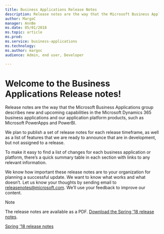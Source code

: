 ```yaml
---
title: Business Applications Release Notes
description: Release notes are the way that the Microsoft Business Applications group describes new and upcoming capabilities in the Microsoft Dynamics 365 business applications and our application platform products, such as Microsoft PowerApps and PowerBI.
author: MargoC
manager: AnnBe
ms.date: 05/01/2018
ms.topic: article
ms.prod: 
ms.service: business-applications
ms.technology: 
ms.author: margoc
audience: Admin, end user, Developer

---
```


# Welcome to the Business Applications Release notes!

Release notes are the way that the Microsoft Business Applications group describes new and upcoming capabilities in the Microsoft Dynamics 365 business applications and our application platform products, such as Microsoft PowerApps and PowerBI.

We plan to publish a set of release notes for each release timeframe, as well as a list of features that we are ready to announce that are in development, but not assigned to a release. 

To make it easy to find a list of changes for each business application or platform, there’s a quick summary table in each section with links to any relevant information. 

We know how important these release notes are to your organization for planning a successful update. We want to know what works and what doesn’t. Let us know your thoughts by sending email to [releasenotes@microsoft.com](mailto:releasenotes@microsoft.com). We’ll use your feedback to improve our content.

> [!NOTE]
> The release notes are available as a PDF. [Download the Spring '18 release notes](https://go.microsoft.com/fwlink/?linkid=870424). 

[Spring '18 release notes](Spring18/release-overview.md)
